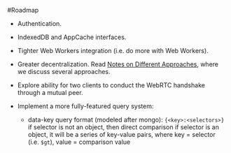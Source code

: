 #Roadmap

* Authentication.

* IndexedDB and AppCache interfaces.

* Tighter Web Workers integration (i.e. do more with Web Workers).

* Greater decentralization. Read [Notes on Different Approaches](https://github.com/bchu/nodetron/blob/master/docs/Approach.md/), where we discuss several approaches.

* Explore ability for two clients to conduct the WebRTC handshake through a mutual peer.


* Implement a more fully-featured query system:
    * data-key query format (modeled after mongo): `{<key>:<selectors>}`
    if selector is not an object, then direct comparison
    if selector is an object, it will be a series of key-value pairs, where key = selector (i.e. `$gt`), value = comparison value
